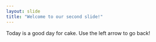 ```yaml
---
layout: slide
title: "Welcome to our second slide!"
---
```

Today is a good day for cake.
Use the left arrow to go back!
